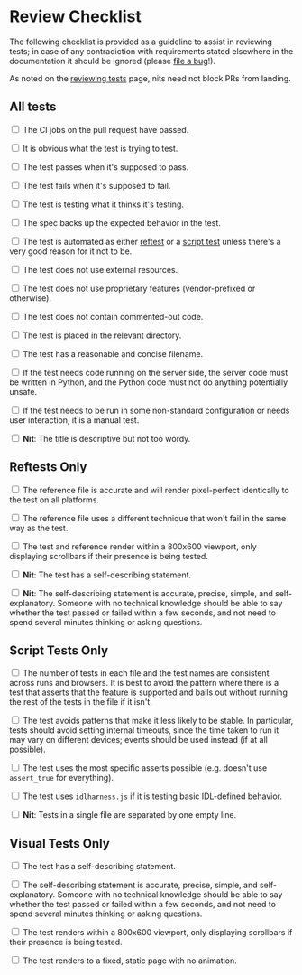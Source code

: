 # Review Checklist

The following checklist is provided as a guideline to assist in reviewing
tests; in case of any contradiction with requirements stated elsewhere in the
documentation it should be ignored
(please [file a bug](https://github.com/web-platform-tests/wpt/issues/new)!).

As noted on the [reviewing tests](index) page, nits need not block PRs
from landing.


## All tests

<label><input type="checkbox">
The CI jobs on the pull request have passed.
</label>

<label><input type="checkbox">
It is obvious what the test is trying to test.
</label>

<label><input type="checkbox">
The test passes when it's supposed to pass.
</label>

<label><input type="checkbox">
The test fails when it's supposed to fail.
</label>

<label><input type="checkbox">
The test is testing what it thinks it's testing.
</label>

<label><input type="checkbox">
The spec backs up the expected behavior in the test.
</label>

<label><input type="checkbox">
The test is automated as either [reftest](../_writing-tests/reftests) or
a [script test](../_writing-tests/testharness) unless there's a very good reason for it not to be.
</label>

<label><input type="checkbox">
The test does not use external resources.
</label>

<label><input type="checkbox">
The test does not use proprietary features (vendor-prefixed or otherwise).
</label>

<label><input type="checkbox">
The test does not contain commented-out code.
</label>

<label><input type="checkbox">
The test is placed in the relevant directory.
</label>

<label><input type="checkbox">
The test has a reasonable and concise filename.
</label>

<label><input type="checkbox">
If the test needs code running on the server side, the server code must be
written in Python, and the Python code must not do anything potentially unsafe.
</label>

<label><input type="checkbox">
If the test needs to be run in some non-standard configuration or needs user
interaction, it is a manual test.
</label>

<label><input type="checkbox">
**Nit**: The title is descriptive but not too wordy.
</label>


## Reftests Only

<label><input type="checkbox">
The reference file is accurate and will render pixel-perfect
identically to the test on all platforms.
</label>

<label><input type="checkbox">
The reference file uses a different technique that won't fail in
the same way as the test.
</label>

<label><input type="checkbox">
The test and reference render within a 800x600 viewport, only displaying
scrollbars if their presence is being tested.
</label>

<label><input type="checkbox">
**Nit**: The test has a self-describing statement.
</label>

<label><input type="checkbox">
**Nit**: The self-describing statement is accurate, precise, simple, and
self-explanatory. Someone with no technical knowledge should be able to say
whether the test passed or failed within a few seconds, and not need to spend
several minutes thinking or asking questions.
</label>


## Script Tests Only

<label><input type="checkbox">
The number of tests in each file and the test names are consistent
across runs and browsers. It is best to avoid the pattern where there is
a test that asserts that the feature is supported and bails out without
running the rest of the tests in the file if it isn't.
</label>

<label><input type="checkbox">
The test avoids patterns that make it less likely to be stable.
In particular, tests should avoid setting internal timeouts, since the
time taken to run it may vary on different devices; events should be used
instead (if at all possible).
</label>

<label><input type="checkbox">
The test uses the most specific asserts possible (e.g. doesn't use
`assert_true` for everything).
</label>

<label><input type="checkbox">
The test uses `idlharness.js` if it is testing basic IDL-defined behavior.
</label>

<label><input type="checkbox">
**Nit**: Tests in a single file are separated by one empty line.
</label>


## Visual Tests Only

<label><input type="checkbox">
The test has a self-describing statement.
</label>

<label><input type="checkbox">
The self-describing statement is accurate, precise, simple, and
self-explanatory. Someone with no technical knowledge should be able to say
whether the test passed or failed within a few seconds, and not need to spend
several minutes thinking or asking questions.
</label>

<label><input type="checkbox">
The test renders within a 800x600 viewport, only displaying scrollbars if their
presence is being tested.
</label>

<label><input type="checkbox">
The test renders to a fixed, static page with no animation.
</label>
